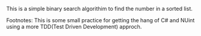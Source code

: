 This is a simple binary search algorithim to find the number in a sorted list.

Footnotes:
This is some small practice for getting the hang of C# and NUint using a more TDD(Test Driven Development) approch.
